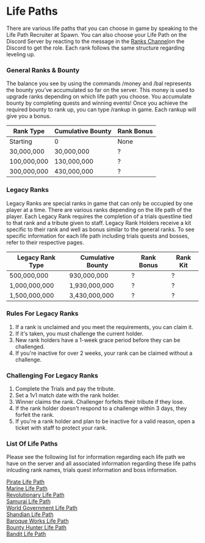 # Life Paths

There are various life paths that you can choose in game by speaking to the Life Path Recruiter at Spawn. You can also choose your Life Path on the Discord Server by reacting to the message in the [Ranks Channel](https://discord.com/channels/1385526041807949855/1395615888585130144)on the Discord to get the role. Each rank follows the same structure regarding leveling up.

### General Ranks & Bounty

The balance you see by using the commands /money and /bal represents the bounty you’ve accumulated so far on the server. This money is used to upgrade ⁠ranks depending on which life path you choose. You accumulate bounty by completing quests and winning events! Once you achieve the required bounty to rank up, you can type /rankup in game. Each rankup will give you a bonus.

| Rank Type     | Cumulative Bounty | Rank Bonus|
|-----------    |-------------------|-----------|
| Starting      | 0                 | None      |
| 30,000,000    | 30,000,000        | ?         |
| 100,000,000   | 130,000,000       | ?         |
| 300,000,000   | 430,000,000       | ?         |

### Legacy Ranks

Legacy Ranks are special ranks in game that can only be occupied by one player at a time. There are various ranks depending on the life path of the player. Each Legacy Rank requires the completion of a trials questline tied to that rank and a tribute given to staff. Legacy Rank Holders receive a kit specific to their rank and well as bonus similar to the general ranks. To see specific information for each life path including trials quests and bosses, refer to their respective pages.

| Legacy Rank Type  | Cumulative Bounty | Rank Bonus| Rank Kit  |
|-----------        |-------------------|-----------|-----------|
| 500,000,000       | 930,000,000       | ?         | ?         |
| 1,000,000,000     | 1,930,000,000     | ?         | ?         |
| 1,500,000,000     | 3,430,000,000     | ?         | ?         |

### Rules For Legacy Ranks

1. If a rank is unclaimed and you meet the requirements, you can claim it.
2. If it's taken, you must challenge the current holder.
3. New rank holders have a 1-week grace period before they can be challenged.
4. If you're inactive for over 2 weeks, your rank can be claimed without a challenge.

### Challenging For Legacy Ranks

1. Complete the Trials and pay the tribute.
2. Set a 1v1 match date with the rank holder.
3. Winner claims the rank. Challenger forfeits their tribute if they lose.
4. If the rank holder doesn't respond to a challenge within 3 days, they forfeit the rank.
5. If you're a rank holder and plan to be inactive for a valid reason, open a ticket with staff to protect your rank.

### List Of Life Paths

Please see the following list for information regarding each life path we have on the server and all associated information regarding these life paths inlcuding rank names, trials quest information and boss information.

[Pirate Life Path](Ranks/PirateLifePath.md)<br>
[Marine Life Path](Ranks/MarineLifePath.md)<br>
[Revolutionary Life Path](Ranks/RevolutionaryLifePath.md)<br>
[Samurai Life Path](Ranks/SamuraiLifePath.md)<br>
[World Government Life Path](Ranks/WorldGovernmentLifePath.md)<br>
[Shandian Life Path](Ranks/ShandianLifePath.md)<br>
[Baroque Works Life Path](Ranks/BaroqueWorksLifePath.md)<br>
[Bounty Hunter Life Path](Ranks/BountyHunterLifePath.md)<br>
[Bandit Life Path](Ranks/BanditLifePath.md)<br>